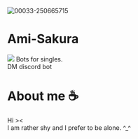 ![00033-250665715](https://github.com/zedl3all/Ami-Sakura/assets/72595491/f1bc54b4-fdd0-4ac4-904a-9d67db02281c)

# Ami-Sakura
![](https://img.shields.io/badge/Discord-7289DA?style=for-the-badge&logo=discord&logoColor=white) Bots for singles.<br>
DM discord bot
# About me ☕️
Hi >< <br> I am rather shy and I prefer to be alone. ^_^
